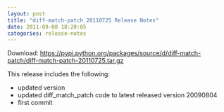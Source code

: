 ```yaml
---
layout: post
title: "diff-match-patch 20110725 Release Notes"
date: 2011-09-08 18:20:05
categories: release-notes
---
```


Download: <https://pypi.python.org/packages/source/d/diff-match-patch/diff-match-patch-20110725.tar.gz>

This release includes the following:

* updated version
* updated diff_match_patch code to latest released version 20090804
* first commit
